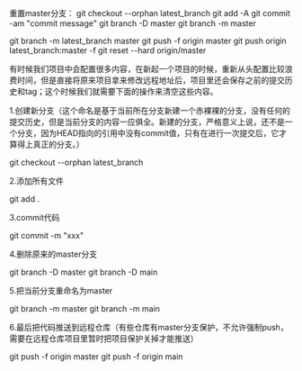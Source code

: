 重置master分支：
git checkout --orphan latest_branch
git add -A
git commit -am "commit message"
git branch -D master
git branch -m master


git branch -m latest_branch master
git push -f origin master 
git push origin latest_branch:master -f
git reset --hard origin/master


有时候我们项目中会配置很多内容，在新起一个项目的时候，重新从头配置比较浪费时间，但是直接将原来项目拿来修改远程地址后，项目里还会保存之前的提交历史和tag；这个时候我们就需要下面的操作来清空这些内容。

1.创建新分支（这个命名是基于当前所在分支新建一个赤裸裸的分支，没有任何的提交历史，但是当前分支的内容一应俱全。新建的分支，严格意义上说，还不是一个分支，因为HEAD指向的引用中没有commit值，只有在进行一次提交后，它才算得上真正的分支。）

  git checkout --orphan latest_branch

2.添加所有文件

  git add .

3.commit代码

  git commit -m "xxx"

4.删除原来的master分支

  git branch -D master
    git branch -D main

5.把当前分支重命名为master

  git branch -m master 
  git branch -m main 

6.最后把代码推送到远程仓库（有些仓库有master分支保护，不允许强制push，需要在远程仓库项目里暂时把项目保护关掉才能推送）

  git push -f origin master
    git push -f origin main
  
  